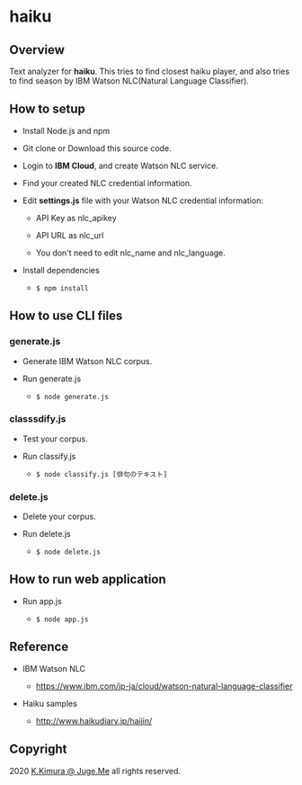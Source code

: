 # haiku

## Overview

Text analyzer for **haiku**. This tries to find closest haiku player, and also tries to find season by IBM Watson NLC(Natural Language Classifier).


## How to setup

- Install Node.js and npm

- Git clone or Download this source code.

- Login to **IBM Cloud**, and create Watson NLC service.

- Find your created NLC credential information.

- Edit **settings.js** file with your Watson NLC credential information:

  - API Key as nlc_apikey

  - API URL as nlc_url

  - You don't need to edit nlc_name and nlc_language.

- Install dependencies

  - `$ npm install`


## How to use CLI files

### generate.js

- Generate IBM Watson NLC corpus.
- Run generate.js

  - `$ node generate.js`

### classsdify.js

- Test your corpus.

- Run classify.js

  - `$ node classify.js [俳句のテキスト]`

### delete.js

- Delete your corpus.

- Run delete.js

  - `$ node delete.js`


## How to run web application

- Run app.js

  - `$ node app.js`


## Reference

- IBM Watson NLC

  - https://www.ibm.com/jp-ja/cloud/watson-natural-language-classifier

- Haiku samples

  - http://www.haikudiary.jp/haijin/


## Copyright

2020 [K.Kimura @ Juge.Me](https://github.com/dotnsf) all rights reserved.
